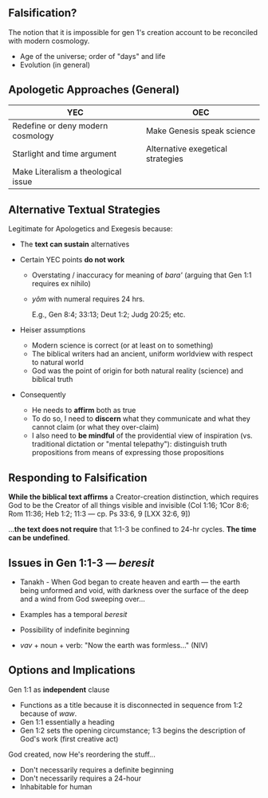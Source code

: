 ---
---

## Falsification?

The notion that it is impossible for gen 1's creation account to be reconciled with modern cosmology.
- Age of the universe; order of "days" and life
- Evolution (in general)

## Apologetic Approaches (General)

YEC | OEC
--- | ---
Redefine or deny modern cosmology | Make Genesis speak science
Starlight and time argument | Alternative exegetical strategies
Make Literalism a theological issue |

## Alternative Textual Strategies

Legitimate for Apologetics and Exegesis because:

- The **text can sustain** alternatives

- Certain YEC points **do not work**
  - Overstating / inaccuracy for meaning of _bara'_ (arguing that Gen 1:1 requires ex nihilo)
  - _yôm_ with numeral requires 24 hrs.

    E.g., Gen 8:4; 33:13; Deut 1:2; Judg 20:25; etc.

- Heiser assumptions

  - Modern science is correct (or at least on to something)
  - The biblical writers had an ancient, uniform worldview with respect to natural world
  - God was the point of origin for both natural reality (science) and biblical truth

- Consequently
  - He needs to **affirm** both as true
  - To do so, I need to **discern** what they communicate and what they cannot claim (or what they over-claim)
  - I also need to **be mindful** of the providential view of inspiration (vs. traditional dictation or "mental telepathy"): distinguish truth propositions from means of expressing those propositions

## Responding to Falsification

**While the biblical text affirms** a Creator-creation distinction, which requires God to be the Creator of all things visible and invisible (Col 1:16; 1Cor 8:6; Rom 11:36; Heb 1:2; 11:3 &mdash; cp. Ps 33:6, 9 [LXX 32:6, 9])

...**the text does not require** that 1:1-3 be confined to 24-hr cycles. **The time can be undefined**.

## Issues in Gen 1:1-3 &mdash; _beresit_

- Tanakh - When God began to create heaven and earth &mdash; the earth being unformed and void, with darkness over the surface of the deep and a wind from God sweeping over...

- Examples has a temporal _beresit_

- Possibility of indefinite beginning
- _vav_ + noun + verb: "Now the earth was formless..." (NIV)

## Options and Implications

Gen 1:1 as **independent** clause

- Functions as a title because it is disconnected in sequence from 1:2 because of _waw_.
- Gen 1:1 essentially a heading
- Gen 1:2 sets the opening circumstance; 1:3 begins the description of God's work (first creative act)

God created, now He's reordering the stuff...

- Don't necessarily requires a definite beginning
- Don't necessarily requires a 24-hour
- Inhabitable for human